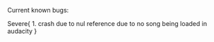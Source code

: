 Current known bugs:

Severe{
    1. crash due to nul reference due to no song being loaded in audacity
}


